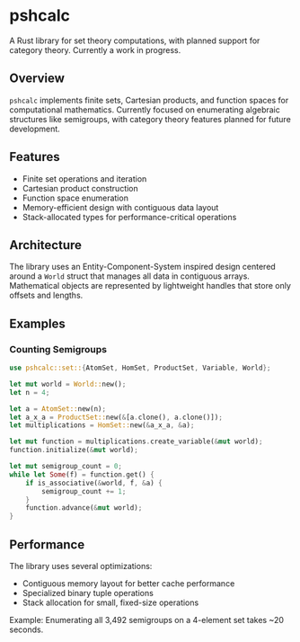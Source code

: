 # pshcalc

A Rust library for set theory computations, with planned support for category theory. Currently a work in progress.

## Overview

`pshcalc` implements finite sets, Cartesian products, and function spaces for computational mathematics. Currently focused on enumerating algebraic structures like semigroups, with category theory features planned for future development.

## Features

- Finite set operations and iteration
- Cartesian product construction
- Function space enumeration
- Memory-efficient design with contiguous data layout
- Stack-allocated types for performance-critical operations

## Architecture

The library uses an Entity-Component-System inspired design centered around a `World` struct that manages all data in contiguous arrays. Mathematical objects are represented by lightweight handles that store only offsets and lengths.

## Examples

### Counting Semigroups

```rust
use pshcalc::set::{AtomSet, HomSet, ProductSet, Variable, World};

let mut world = World::new();
let n = 4;

let a = AtomSet::new(n);
let a_x_a = ProductSet::new(&[a.clone(), a.clone()]);
let multiplications = HomSet::new(&a_x_a, &a);

let mut function = multiplications.create_variable(&mut world);
function.initialize(&mut world);

let mut semigroup_count = 0;
while let Some(f) = function.get() {
    if is_associative(&world, f, &a) {
        semigroup_count += 1;
    }
    function.advance(&mut world);
}
```

## Performance

The library uses several optimizations:

- Contiguous memory layout for better cache performance
- Specialized binary tuple operations
- Stack allocation for small, fixed-size operations

Example: Enumerating all 3,492 semigroups on a 4-element set takes ~20 seconds.
